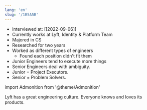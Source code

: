 ```yaml
---
lang: 'en'
slug: '/1B5A5B'
---
```


- Interviewed at: [[2022-09-06]]
- Currently works at Lyft, Identity & Platform Team
- Majored in CS
- Researched for two years
- Worked as different types of engineers
  - Found each position didn't fit them
- Junior Engineers tend to execute more things
- Senior Engineers deal with ambiguity.
- Junior = Project Executors.
- Senior = Problem Solvers.

import Admonition from '@theme/Admonition'

<Admonition type="info" title="I love my job because..." icon="💙">
Lyft has a great engineering culture.
Everyone knows and loves its products.
</Admonition>
